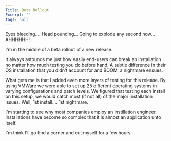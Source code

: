 ```yaml
---
Title: Beta Rollout
Excerpt: ""
Tags: null
---
```

Eyes bleeding.... Head pounding... Going to explode any second now... AHHHHHH!

I'm in the middle of a beta rollout of a new release. 

It always astounds me just how easily end-users can break an installation no matter how much testing you do before hand. A subtle difference in their OS installation that you didn't account for and BOOM, a nightmare ensues.

What gets me is that I added even more layers of testing for this release. By using VMWare we were able to set up 25 different operating systems in varying configurations and patch levels. We figured that testing each install on this setup, we would catch most (if not all) of the major installation issues. Well, 1st install.... 1st nightmare.

I'm starting to see why most companies employ an instillation engineer. Installations have become so complex that it is almost an application unto itself. 

I'm think I'll go find a corner and cut myself for a few hours.<br />
